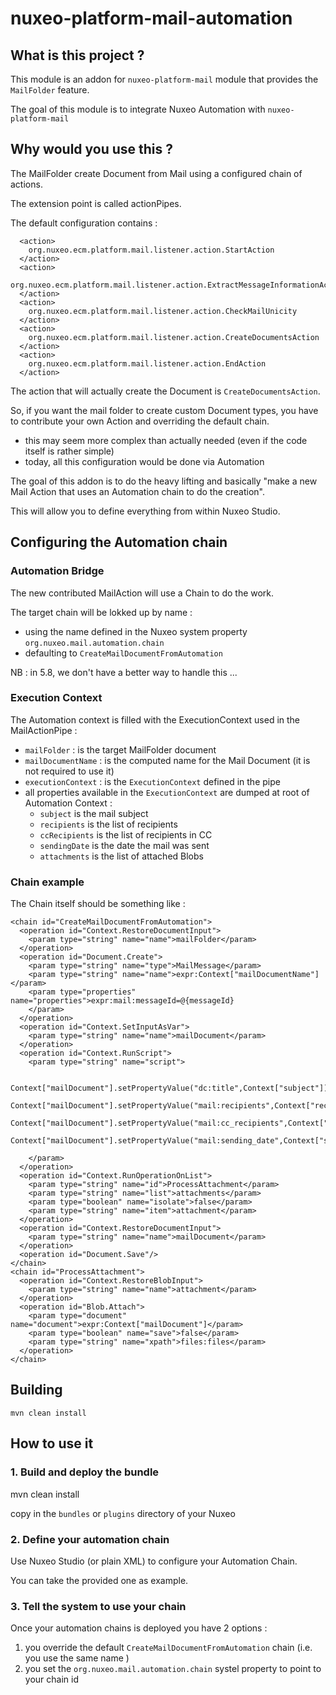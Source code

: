 nuxeo-platform-mail-automation
==============================

## What is this project ?

This module is an addon for `nuxeo-platform-mail` module that provides the `MailFolder` feature.

The goal of this module is to integrate Nuxeo Automation with `nuxeo-platform-mail`

## Why would you use this ?

The MailFolder create Document from Mail using a configured chain of actions.

The extension point is called actionPipes.

The default configuration contains :

      <action>
        org.nuxeo.ecm.platform.mail.listener.action.StartAction
      </action>
      <action>
        org.nuxeo.ecm.platform.mail.listener.action.ExtractMessageInformationAction
      </action>
      <action>
        org.nuxeo.ecm.platform.mail.listener.action.CheckMailUnicity
      </action>
      <action>
        org.nuxeo.ecm.platform.mail.listener.action.CreateDocumentsAction
      </action>
      <action>
        org.nuxeo.ecm.platform.mail.listener.action.EndAction
      </action>

The action that will actually create the Document is `CreateDocumentsAction`.

So, if you want the mail folder to create custom Document types, you have to contribute your own Action and overriding the default chain.

 - this may seem more complex than actually needed (even if the code itself is rather simple)
 - today, all this configuration would be done via Automation

The goal of this addon is to do the heavy lifting and basically "make a new Mail Action that uses an Automation chain to do the creation".

This will allow you to define everything from within Nuxeo Studio.

## Configuring the Automation chain

### Automation Bridge

The new contributed MailAction will use a Chain to do the work.

The target chain will be lokked up by name :

 - using the name defined in the Nuxeo system property `org.nuxeo.mail.automation.chain`
 - defaulting to `CreateMailDocumentFromAutomation`

NB : in 5.8, we don't have a better way to handle this ...

### Execution Context

The Automation context is filled with the ExecutionContext used in the MailActionPipe :

 - `mailFolder` : is the target MailFolder document
 - `mailDocumentName` : is the computed name for the Mail Document (it is not required to use it)
 - `executionContext` : is the `ExecutionContext` defined in the pipe
 - all properties available in the `ExecutionContext` are dumped at root of Automation Context :
    - `subject` is the mail subject
    - `recipients` is the list of recipients
    - `ccRecipients` is the list of recipients in CC
    - `sendingDate` is the date the mail was sent
    - `attachments` is the list of attached Blobs

### Chain example

The Chain itself should be something like : 


    <chain id="CreateMailDocumentFromAutomation">
      <operation id="Context.RestoreDocumentInput">
        <param type="string" name="name">mailFolder</param>
      </operation>
      <operation id="Document.Create">
        <param type="string" name="type">MailMessage</param>
        <param type="string" name="name">expr:Context["mailDocumentName"]</param>
        <param type="properties" name="properties">expr:mail:messageId=@{messageId}
        </param>
      </operation>
      <operation id="Context.SetInputAsVar">
        <param type="string" name="name">mailDocument</param>
      </operation>
      <operation id="Context.RunScript">
        <param type="string" name="script">
           
           Context["mailDocument"].setPropertyValue("dc:title",Context["subject"]);
           Context["mailDocument"].setPropertyValue("mail:recipients",Context["recipients"]);
           Context["mailDocument"].setPropertyValue("mail:cc_recipients",Context["ccRecipients"]);
           Context["mailDocument"].setPropertyValue("mail:sending_date",Context["sendingDate"]);
              
        </param>
      </operation>
      <operation id="Context.RunOperationOnList">
        <param type="string" name="id">ProcessAttachment</param>
        <param type="string" name="list">attachments</param>
        <param type="boolean" name="isolate">false</param>
        <param type="string" name="item">attachment</param>
      </operation>
      <operation id="Context.RestoreDocumentInput">
        <param type="string" name="name">mailDocument</param>
      </operation>
      <operation id="Document.Save"/>
    </chain>
    <chain id="ProcessAttachment">
      <operation id="Context.RestoreBlobInput">
        <param type="string" name="name">attachment</param>
      </operation>
      <operation id="Blob.Attach">
        <param type="document" name="document">expr:Context["mailDocument"]</param>
        <param type="boolean" name="save">false</param>
        <param type="string" name="xpath">files:files</param>
      </operation>
    </chain>

## Building

    mvn clean install 

## How to use it 

### 1. Build and deploy the bundle

   mvn clean install
   
   copy in the `bundles` or `plugins` directory of your Nuxeo

### 2. Define your automation chain

Use Nuxeo Studio (or plain XML) to configure your Automation Chain.

You can take the provided one as example.

### 3. Tell the system to use your chain

Once your automation chains is deployed you have 2 options :

 1. you override the default `CreateMailDocumentFromAutomation` chain (i.e. you use the same name )
 2. you set the `org.nuxeo.mail.automation.chain` systel property to point to your chain id
 
